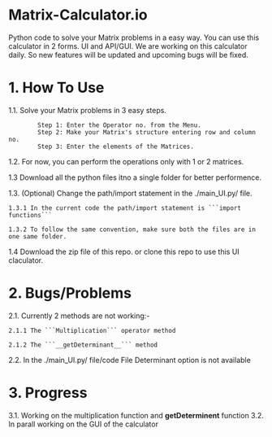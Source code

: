 # Matrix-Calculator.io
Python code to solve your Matrix problems in a easy way. You can use this calculator in 2 forms. UI and API/GUI. We are working on this calculator daily. So new features will be updated and upcoming bugs will be fixed.

# 1. How To Use
1.1. Solve your Matrix problems in 3 easy steps.

            Step 1: Enter the Operator no. from the Menu.
            Step 2: Make your Matrix's structure entering row and column no.
            Step 3: Enter the elements of the Matrices.

1.2. For now, you can perform the operations only with 1 or 2 matrices.

1.3 Download all the python files itno a single folder for better performence.

1.3. (Optional) Change the path/import statement in the ./main_UI.py/ file.

    1.3.1 In the current code the path/import statement is ```import functions```
    
    1.3.2 To follow the same convention, make sure both the files are in one same folder.
    
1.4 Download the zip file of this repo. or clone this repo to use this UI claculator.

# 2. Bugs/Problems
2.1. Currently 2 methods are not working:- 

    2.1.1 The ```Multiplication``` operator method
    
    2.1.2 The ```__getDeterminant__``` method
    
2.2. In the ./main_UI.py/ file/code File Determinant option is not available

# 3. Progress
3.1. Working on the multiplication function and __getDeterminent__ function
3.2. In parall working on the GUI of the calculator
